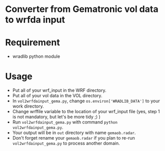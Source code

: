 # Converter from Gematronic vol data to wrfda input

Requirement
===========

- wradlib python module

Usage
=====

- Put all of your wrf_input in the WRF directory.
- Put all of your vol data in the VOL directory.
- In `vol2wrfdainput_gema.py`, change `os.environ['WRADLIB_DATA']` to your work directory.
- Change wrffile variable to the location of your wrf_input file (yes, step 1 is not mandatory, but let's be more tidy ;) )
- Run `vol2wrfdainput_gema.py` with command `python vol2wrfdainput_gema.py`.
- Your output will be in `out` directory with name `gemaob.radar`.
- Don't forget rename your `gemaob.radar` if you plan to re-run `vol2wrfdainput_gema.py` to process another domain.
